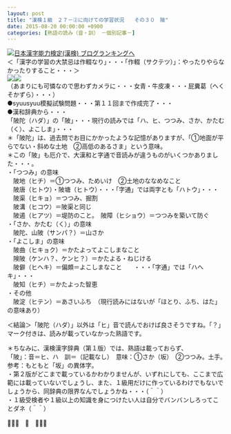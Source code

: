 ```yaml
---
layout: post
title: "漢検１級　２７－②に向けての学習状況　　その３０　陂"
date: 2015-08-20 00:00:00 +0900
categories: [熟語の読み（音・訓）　－個別記事－]
---
```


[![](/syuusyuu9701/assets/images/漢検１級-２７－②に向けての学習状況-その３０-陂-br_c_3028_1.gif)](http://blog.with2.net/link.php?1659096:3028 "日本漢字能力検定(漢検) ブログランキングへ")[日本漢字能力検定(漢検) ブログランキングへ](http://blog.with2.net/link.php?1659096:3028)  
＜「漢字の学習の大禁忌は作輟なり」・・・「作輟（サクテツ）」：やったりやらなかったりすること・・・＞  
![](/syuusyuu9701/assets/images/漢検１級-２７－②に向けての学習状況-その３０-陂-7320ce61219eb1d6c63df3101246a151.jpg)![](/syuusyuu9701/assets/images/漢検１級-２７－②に向けての学習状況-その３０-陂-150eced00658fe325a06aa5084f6af46.jpg)  
（あまりにも可憐なので思わずカメラに・・・女青・牛皮凍・・・屁糞葛（へくそかずら）・・・）  
●syuusyuu模擬試験問題・・・第１１回まで作成完了・・・  
●漢和辞典から・・・  
「陂陀（ハダ）」の「陂」・・・現行の読みでは「ハ、ヒ、つつみ、さか、かたむ（く）、よこしま」・・・  
＊「陂陀」は、過去問でお目にかかったような記憶がありますが、「①地面が平らでない・斜めな土地　②高低のあるさま」という意味。  
＊この「陂」も厄介で、大漢和と字通で音読みが違うものがいくつかありました・・・。  
・「つつみ」の意味  
　陂地（ヒチ）＝①つつみ、ためいけ　②土地のななめなこと  
　陂唐（ヒトウ）・陂塘（ヒトウ）・・・「字通」では両字とも「ハトウ」・・・  
　陂渠（ヒキョ）＝つつみ、掘割  
　陂溝（ヒコウ）＝陂渠と同じ  
　陂遏（ヒアツ）＝堤防のこと。　陂障（ヒショウ）＝つつみを築いて防ぐ  
・「さか、かたむ（く）」の意味  
　陂陀、山陂（サンパ？）＝山さか  
・「よこしま」の意味  
　陂曲（ヒキョク）＝かたよってよこしまなこと  
　険陂（ケンハ？、ケンヒ？）＝かたよる・ねじける  
　陂僻（ヒヘキ）＝偏頗＝よこしまなこと　　・・・「字通」では「ハヘキ」・・・  
　陂知（ヒチ）＝かたよった智恵  
・その他  
　陂淀（ヒテン）＝あさいふち　（現行読みにはないが「ほとり、ふち、はた」の意味あり）  
  
＜結論＞「陂陀（ハダ）」以外は「ヒ」音で読んでおけば良さそうですね。「？」マーク付きは、読みが載っていなかった熟語です。  
  
＊ちなみに、漢検漢字辞典（第１版）では、熟語は載っておらず、  
「陂」：音＝ヒ、ハ　訓＝（記載なし）　意味：①さか（坂）　②つつみ。土手。　参考：もともと「坂」の異体字。  
・第２版がどこまで載っているかわかりませんが、いずれにしても、ここまで広範には載っていないでしょうし、また、１級用だけに作っているわけでもないでしょうから、同辞典の限界なんでしょうかね・・・（＾＾）  
・１級受検者や１級以上の知識を身につけたい人は自分でバンバンしろってことダネ（＾＾）  
  
👋👋👋　🐑　👋👋👋  
  
  
　　